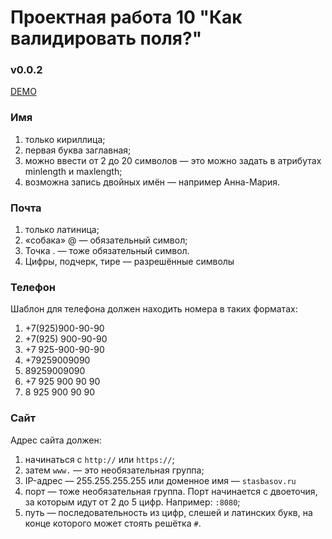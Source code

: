 # Проектная работа 10 "Как валидировать поля?"
### v0.0.2
[DEMO](https://next-ra.github.io/form)

### Имя

1. только кириллица;
2. первая буква заглавная;
3. можно ввести от 2 до 20 символов — это можно задать в атрибутах minlength и maxlength;
4. возможна запись двойных имён — например Анна-Мария.

### Почта

1. только латиница;
2. «собака» @ — обязательный символ;
3. Точка . — тоже обязательный символ.
4. Цифры, подчерк, тире — разрешённые символы

### Телефон

Шаблон для телефона должен находить номера в таких форматах:

1. +7(925)900-90-90
2. +7(925) 900-90-90
3. +7 925-900-90-90
4. +79259009090
5. 89259009090
6. +7 925 900 90 90
7. 8 925 900 90 90

### Сайт

Адрес сайта должен:
1. начинаться с `http://` или `https://`;
2. затем `www.` — это необязательная группа;
3. IP-адрес — 255.255.255.255 или доменное имя — `stasbasov.ru`
4. порт — тоже необязательная группа. Порт начинается с двоеточия, за которым идут от 2 до 5 цифр. Например: `:8080`;
5. путь — последовательность из цифр, слешей и латинских букв, на конце которого может стоять решётка `#`.

